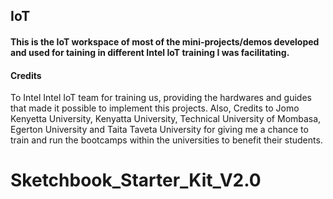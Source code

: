 ## IoT

#### This is the IoT workspace of most of the mini-projects/demos developed and used for taining in different Intel IoT training I was facilitating. 

#### Credits
To Intel Intel IoT team for training us, providing the hardwares and guides that made it possible to implement this projects. Also, Credits to Jomo Kenyetta University, Kenyatta University, Technical University of Mombasa, Egerton University and Taita Taveta University for giving me a chance to train and run the bootcamps within the universities to benefit their students. 

Sketchbook_Starter_Kit_V2.0
===========================
